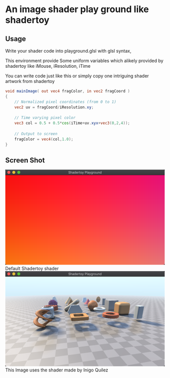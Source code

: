 # An image shader play ground like shadertoy

## Usage

Write your shader code into playground.glsl with glsl syntax,

This environment provide Some uniform variables which alikely provided by shadertoy like iMouse, iResolution, iTime

You can write code just like this or simply copy one intriguing shader artwork from shadertoy

```glsl
void mainImage( out vec4 fragColor, in vec2 fragCoord )
{
    // Normalized pixel coordinates (from 0 to 1)
    vec2 uv = fragCoord/iResolution.xy;

    // Time varying pixel color
    vec3 col = 0.5 + 0.5*cos(iTime+uv.xyx+vec3(0,2,4));

    // Output to screen
    fragColor = vec4(col,1.0);
}
```

## Screen Shot

![Image](https://raw.githubusercontent.com/WeakKnight/shader_toy_playground/master/ScreenShot0.png)
Default Shadertoy shader
![Image](https://raw.githubusercontent.com/WeakKnight/shader_toy_playground/master/ScreenShot1.png)
This Image uses the shader made by Inigo Quilez
